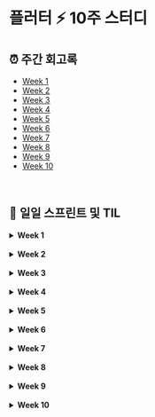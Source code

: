 # 플러터 ⚡️ 10주 스터디

## ⏰ 주간 회고록

- [Week 1](weeks/week1.md)
- [Week 2](weeks/week2.md)
- [Week 3](weeks/week3.md)
- [Week 4](weeks/week4.md)
- [Week 5](weeks/week5.md)
- [Week 6](weeks/week6.md)
- [Week 7](weeks/week7.md)
- [Week 8](weeks/week8.md)
- [Week 9](weeks/week9.md)
- [Week 10](weeks/week10.md)

<br>

## 📂 일일 스프린트 및 TIL

<details>
<summary><b>Week 1</b></summary>

- [2023-08-07 (월)](TIL/20230807.md)

  - [x] Dart 강의 0.0~1.7
  - [x] Flutter 설치

- [2023-08-08 (화)](TIL/20230808.md)

  - [x] Dart 강의 2.0~2.5
  - [x] 플러터 강의 예습

- [2023-08-09 (수)](TIL/20230809.md)

  - [x] Dart 강의 3.0~3.5
  - [x] 주간회고록 작성

</details>

<br>

<details>
<summary><b>Week 2</b></summary>

- [2023-08-10 (목)](TIL/20230810.md)

  - [x] Dart 강의 4.0~4.10

- [2023-08-11 (금)](dart/dictionary.dart)

  - [x] Dart Code Challenge (Dictionary)

- [2023-08-14 (월)](TIL/20230814.md)

  - [x] 플러터 강의 1.0~2.5
  - [x] 플러터 퀴즈 풀기

- [2023-08-15 (화)](TIL/20230815.md)

  - [x] 플러터 강의 3.0~3.9
  - [x] [플러터 코드 챌린지 과제 (UI Clone)](./ui_clone/README.md)

- [2023-08-16 (수)](TIL/20230816.md)

  - [x] 플러터 강의 4.0~4.4
  - [x] 주간회고록 작성

</details>

<br>

<details>
<summary><b>Week 3</b></summary>

- [2023-08-17 (목)](TIL/20230817.md)

  - [x] 플러터 강의 5.0~5.4
  - [x] [플러터 코드 챌린지 과제 (Pomodoro)](./pomodoro/README.md)

- [2023-08-18 (금)](TIL/20230818.md)

  - [x] 플러터 강의 6.0~6.18

- [2023-08-21 (월)](TIL/20230821.md)

  - [x] 틱톡클론 강의 3.0~4.2

- [2023-08-22 (화)](TIL/20230822.md)

  - [x] 틱톡클론 강의 4.3~4.9

- 2023-08-23 (수)

  - [x] [코드챌린지 과제 (onBoarding1)](./onboarding/README.md)
  - [x] [주간회고록 작성](weeks/week3.md)

</details>

<br>

<details>
<summary><b>Week 4</b></summary>

- 2023-08-25 (금)

  - [x] [틱톡클론 강의 5.1~5.4](TIL/20230825.md)
  - [x] [코드챌린지 과제 리팩토링 (onBoarding1)](./onboarding/README.md/#part-1)

- 2023-08-26 (토)

  - [x] [코드챌린지 과제 (onBoarding2)](./onboarding/README.md/#part-2)

- 2023-08-28 (월)

  - [x] [틱톡클론 강의 6.0~6.8](TIL/20230828.md)

- 2023-08-29 (화)

  - [x] [코드챌린지 과제 (Navigation Time)](./threads/README.md/#code-challenge-navigation-time)

- 2023-08-30 (수)

  - [x] [틱톡클론 강의 8.0~8.4](./TIL/20230830.md)
  - [x] [4주차 주간회고록 작성](./weeks/week4.md)
  - [x] [코드챌린지 과제 (Bottom Sheet)](./threads/README.md/#code-challenge-bottom-sheet)

</details>

<br>

<details>
<summary><b>Week 5</b></summary>

- 2023-08-31 (목)

  - [x] [코드챌린지 과제 (Write Screen)](./threads/README.md/#code-challenge-write-screen)

- 2023-09-02 (토)

  - [x] [코드챌린지 과제 (Search & Activity)](./threads/README.md/#code-challenge-search--acitivity)

- 2023-09-04 (월)

  - [x] [틱톡클론 강의 12 user profile](./TIL/tiktok_12_user_profile.md)
  - [x] [틱톡클론 강의 13 settings ](./TIL/tiktok_13_settings.md)

- 2023-09-05 (화)

  - [x] [코드챌린지 과제 (Profile and Settings)](./threads/README.md/#code-challenge-profile-and-settings)

</details>

<br>

<details>
<summary><b>Week 6</b></summary>

- 2023-09-07 (목)

  - [x] [5주차 주간회고록 작성](./weeks/week5.md)
  - [x] [틱톡클론 강의 19 video recording](./TIL/tiktok_19_video_recording.md)

- 2023-09-08 (금)

  - [x] [코드챌린지 과제 (Photos)](./threads/README.md/#code-challenge-photos)

- 2023-09-10 (일)

  - [x] [코드챌린지 과제 (Dark mode)](./threads/README.md/#code-challenge-dark-mode)

- 2023-09-11 (월)

  - [x] [틱톡클론 강의 18 Navigator2](./TIL/tiktok_18_navigator2.md)

- 2023-09-12 (화)

  - [x] [코드챌린지 과제 (Router migration)](./threads/README.md/#code-challenge-router-migration)

- 2023-09-13 (수)

  - [x] [틱톡클론 강의 20 Router](./TIL/tiktok_20_router.md)
  - [x] [틱톡클론 강의 20 State Management](./TIL/tiktok_20_state_management.md)
  - [x] 틱톡클론 퀴즈 풀기
  - [x] [코드챌린지 과제 리팩토링 (Router migration)](https://github.com/rigood/flutter-study/commit/fc71e821acf7b856e9b5f3892fe4d764273e547e#)
  - [x] [6주차 주간회고록 작성](./weeks/week6.md)

</details>

</br>

<details>
<summary><b>Week 7</b></summary>

- 2023-09-14 (목)

  - [x] [틱톡클론 강의 21 MVVM with provider](./TIL/tiktok_21_mvvm_with_provider.md)
  - [x] [코드챌린지 과제 (MVVM + provider + darkmode)](./threads/README.md/#code-challenge-mvvm--provider--dark-mode)

- 2023-09-15 (금)

  - [x] [틱톡클론 강의 22 Riverpod](./TIL/tiktok_22_riverpod.md)
  - [x] [코드챌린지 과제 (Riverpod)](./threads/README.md/#code-challenge-riverpod)

- 2023-09-16 (토)

  - [x] [틱톡클론 강의 23 Firebase setup](./TIL/tiktok_23_firebase_setup.md)
  - [x] [코드챌린지 과제 (Authentication)](./threads/README.md/#code-challenge-authentication)

- 2023-09-20 (수)
  - [x] [코드챌린지 과제 (Real Data)](./threads/README.md/#code-challenge-real-data)

</details>

</br>

<details>
<summary><b>Week 8</b></summary>

- 2023-09-22 (금)

  - [x] [코드챌린지 과제 (Search Posts)](./threads/README.md/#code-challenge-search-posts)

- 2023-09-23 (토)

  - [x] [코드챌린지 과제 (Final Project Setup)](https://github.com/rigood/flutter-final/commits/main)

- 2023-09-27 (수)

  - [x] 졸업과제 Auth 파트 구현

</details>

</br>

<details>
<summary><b>Week 9</b></summary>

- 2023-09-30 (토)

  - [x] 졸업과제 Post 등록 파트 구현

- 2023-10-01 (일)

  - [x] 졸업과제 수정, 리팩토링

- 2023-10-02 (월)

  - [x] 졸업과제 Post 삭제 기능, 목록 UI 구현

- 2023-10-03 (화)

  - [x] 코드챌린지 과제 (Implicit Animation)

</details>

</br>

<details>
<summary><b>Week 10</b></summary>

- 2023-10-03 (화)

  - [x] 코드챌린지 과제 (Implicit Animations)

- 2023-10-05 (목)

  - [x] 코드챌린지 과제 (Explicit Animations)

- 2023-10-08 (일)

  - [x] Mood Tree 기능 추가 및 리팩토링

- 2023-10-09 (월)

  - [x] 코드챌린지 과제 (Custom painter)

- 2023-10-10 (화)
  - [x] 코드챌린지 과제 (Flashcards App)
  - [x] threads 앱 코드 수정 (로그아웃 후에도 기존 유저의 프로필이 남아있는 문제 -> usersProivder를 autodispose로 변경)
  - [x] 코드챌린지 과제 보완 (Implicit Animations)

</details>

</br>
